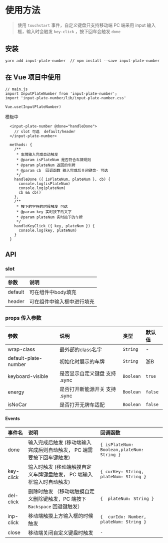 # 使用方法
> 使用 `touchstart` 事件，自定义键盘只支持移动端
> PC 端采用 input 输入框，输入时会触发 `key-click` ，按下回车会触发 `done`
 
## 安装
```
yarn add input-plate-number  // npm install --save input-plate-number 
```

## 在 Vue 项目中使用
```ecmascript 6
// main.js
import InputPlateNumber from 'input-plate-number';
import 'input-plate-number/lib/input-plate-number.css'

Vue.use(InputPlateNumber)
```
模板中
```vue
  <input-plate-number @done="handleDone">
    // slot 可选  default/header
  </input-plate-number>
```
```vue
  methods: {
    /**
     * 车牌输入完成自动触发
     * @param isPlateNum 是否符合车牌规则
     * @param plateNum 返回的车牌
     * @param cb  回调函数 输入完成后关闭键盘- 可选
     */
    handleDone ({ isPlateNum, plateNum }, cb) {
      console.log(isPlateNum)
      console.log(plateNum)
      cb && cb()
    },
    /**
     * 按下的字符的时候触发 可选
     * @param key 实时按下的文字
     * @param plateNum 实时按下的车牌
     */
    handleKeyClick ({ key, plateNum }) {
      console.log(key, plateNum)
    }
  }
```


## API

### slot 
|          参数        |              说明               | 
| :------------------ | :---------------------------- |
|      default        |      可在组件中body填充          |   
|      header         |    可在组件中输入框中进行填充      |

### props 传入参数
|          参数         |              说明               |   类型      | 默认值   |
| :------------------ | :---------------------------- | :-------  | :----- |
|      wrap-class      |       最外部的class名字          | `String`   |    -    |
| default-plate-number |        初始化时展示的车牌        | `String`   |   浙B    |
|   keyboard-visible   | 是否显示自定义键盘  支持 .sync   | `Boolean`  | `true`   |
|        energy        | 是否打开新能源开关  支持 .sync  | `Boolean`  | `false`  |
|        isNoCar        | 是否打开无牌车适配    | `Boolean`  | `false`  |

#### Events
|  事件名   |                             说明                             |                  回调函数                  |
| :------- | :------------------------ | :---------------------------------------- |
|   done    | 输入完成后触发 (移动端输入完成后则自动触发， PC 端需要按下回车键触发) | `{ isPlateNum: Boolean,plateNum: String }` |
| key-click | 输入时触发 (移动端触摸自定义车牌键盘触发， PC 端输入框输入时自动触发) |    `{ curKey: String, plateNum: String }`     |
| del-click | 删除时触发 （移动端触摸自定义删除键触发，PC 端按下 `Backspace` 回退键触发） |        `{  plateNum: String }`       |
| inp-click |                移动端触摸上方输入框的时候触发                |           `{  curIdx: Number, plateNum: String }`           |
|   close   |                  移动端关闭自定义键盘时触发                  |                    `-`                     |

